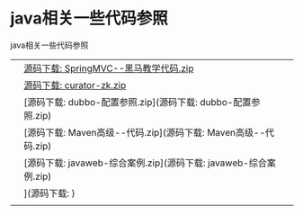 # java相关一些代码参照

java相关一些代码参照



|      |                                                              |      |
| ---- | ------------------------------------------------------------ | ---- |
|      | [源码下载: SpringMVC--黑马教学代码.zip](源码下载:SpringMVC--黑马教学代码.zip) |      |
|      | [源码下载: curator-zk.zip](源码下载:curator-zk.zip)          |      |
|      | [源码下载: dubbo-配置参照.zip](源码下载: dubbo-配置参照.zip) |      |
|      | [源码下载: Maven高级--代码.zip](源码下载: Maven高级--代码.zip) |      |
|      | [源码下载: javaweb-综合案例.zip](源码下载: javaweb-综合案例.zip) |      |
|      | ](源码下载: )                                                |      |
|      |                                                              |      |

